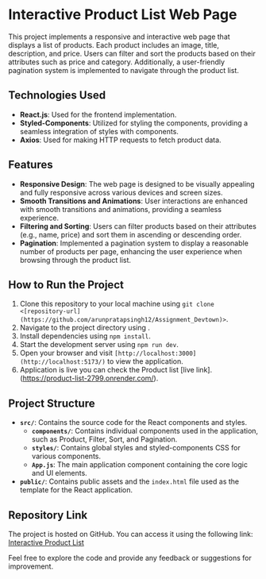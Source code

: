 # Interactive Product List Web Page

This project implements a responsive and interactive web page that displays a list of products. Each product includes an image, title, description, and price. Users can filter and sort the products based on their attributes such as price and category. Additionally, a user-friendly pagination system is implemented to navigate through the product list.

## Technologies Used

- **React.js**: Used for the frontend implementation.
- **Styled-Components**: Utilized for styling the components, providing a seamless integration of styles with components.
- **Axios**: Used for making HTTP requests to fetch product data.

## Features

- **Responsive Design**: The web page is designed to be visually appealing and fully responsive across various devices and screen sizes.
- **Smooth Transitions and Animations**: User interactions are enhanced with smooth transitions and animations, providing a seamless experience.
- **Filtering and Sorting**: Users can filter products based on their attributes (e.g., name, price) and sort them in ascending or descending order.
- **Pagination**: Implemented a pagination system to display a reasonable number of products per page, enhancing the user experience when browsing through the product list.

## How to Run the Project

1. Clone this repository to your local machine using `git clone <[repository-url](https://github.com/arunpratapsingh12/Assignment_Devtown)>`.
2. Navigate to the project directory using .
3. Install dependencies using `npm install`.
4. Start the development server using `npm run dev`.
5. Open your browser and visit `[http://localhost:3000](http://localhost:5173/)` to view the application.
6. Application is live you can check the Product list [live link].(https://product-list-2799.onrender.com/).

## Project Structure

- **`src/`**: Contains the source code for the React components and styles.
  - **`components/`**: Contains individual components used in the application, such as Product, Filter, Sort, and Pagination.
  - **`styles/`**: Contains global styles and styled-components CSS for various components.
  - **`App.js`**: The main application component containing the core logic and UI elements.
- **`public/`**: Contains public assets and the `index.html` file used as the template for the React application.

## Repository Link

The project is hosted on GitHub. You can access it using the following link: [Interactive Product List](https://github.com/arunpratapsingh12/Assignment_Devtown)

Feel free to explore the code and provide any feedback or suggestions for improvement.

